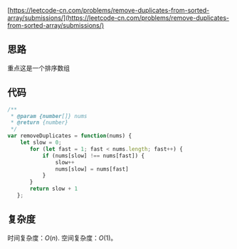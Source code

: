 [https://leetcode-cn.com/problems/remove-duplicates-from-sorted-array/submissions/](https://leetcode-cn.com/problems/remove-duplicates-from-sorted-array/submissions/)

## 思路
重点这是一个排序数组

## 代码
```js
/**
 * @param {number[]} nums
 * @return {number}
 */
var removeDuplicates = function(nums) {
    let slow = 0;
       for (let fast = 1; fast < nums.length; fast++) {
           if (nums[slow] !== nums[fast]) {
               slow++
               nums[slow] = nums[fast]
           }
       }
       return slow + 1
   };
```
## 复杂度
时间复杂度：$O(n)$.
空间复杂度：$O(1)$。